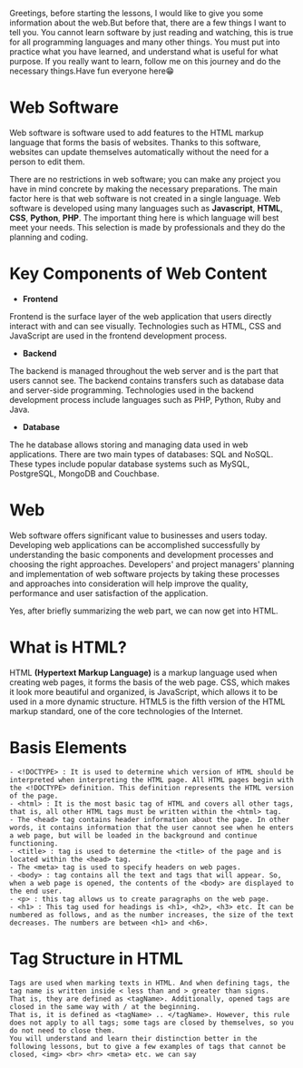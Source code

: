 Greetings, before starting the lessons, I would like to give you some information about the web.But before that, there are a few things I want to tell you.
You cannot learn software by just reading and watching, this is true for all programming languages ​​and many other things. You must put into practice what you have learned, and understand what is useful for what purpose. If you really want to learn, follow me on this journey and do the necessary things.Have fun everyone here😁
# Web Software
Web software is software used to add features to the HTML markup language that forms the basis of websites. Thanks to this software, websites can update themselves automatically without the need for a person to edit them.

There are no restrictions in web software; you can make any project you have in mind concrete by making the necessary preparations. The main factor here is that web software is not created in a single language. Web software is developed using many languages ​​such as **Javascript**, **HTML**, **CSS**, **Python**, **PHP**. The important thing here is which language will best meet your needs. This selection is made by professionals and they do the planning and coding.

# Key Components of Web Content
-  **Frontend**
  
Frontend is the surface layer of the web application that users directly interact with and can see visually. Technologies such as HTML, CSS and JavaScript are used in the frontend development process.
-  **Backend**
  
The backend is managed throughout the web server and is the part that users cannot see. The backend contains transfers such as database data and server-side programming. Technologies used in the backend development process include languages ​​such as PHP, Python, Ruby and Java.
-  **Database**
  
The he database allows storing and managing data used in web applications. There are two main types of databases: SQL and NoSQL. These types include popular database systems such as MySQL, PostgreSQL, MongoDB and Couchbase.
# Web
Web software offers significant value to businesses and users today. Developing web applications can be accomplished successfully by understanding the basic components and development processes and choosing the right approaches. Developers' and project managers' planning and implementation of web software projects by taking these processes and approaches into consideration will help improve the quality, performance and user satisfaction of the application.

Yes, after briefly summarizing the web part, we can now get into HTML.

# What is HTML?
HTML **(Hypertext Markup Language)** is a markup language used when creating web pages, it forms the basis of the web page. CSS, which makes it look more beautiful and organized, is JavaScript, which allows it to be used in a more dynamic structure. HTML5 is the fifth version of the HTML markup standard, one of the core technologies of the Internet.

# Basis Elements
```
- <!DOCTYPE> : It is used to determine which version of HTML should be interpreted when interpreting the HTML page. All HTML pages begin with the <!DOCTYPE> definition. This definition represents the HTML version of the page.
- <html> : It is the most basic tag of HTML and covers all other tags, that is, all other HTML tags must be written within the <html> tag.
- The <head> tag contains header information about the page. In other words, it contains information that the user cannot see when he enters a web page, but will be loaded in the background and continue functioning.
- <title> : tag is used to determine the <title> of the page and is located within the <head> tag.
- The <meta> tag is used to specify headers on web pages.
- <body> : tag contains all the text and tags that will appear. So, when a web page is opened, the contents of the <body> are displayed to the end user.
- <p> : this tag allows us to create paragraphs on the web page.
- <h1> : This tag used for headings is <h1>, <h2>, <h3> etc. It can be numbered as follows, and as the number increases, the size of the text decreases. The numbers are between <h1> and <h6>.
```
# Tag Structure in HTML
```
Tags are used when marking texts in HTML. And when defining tags, the tag name is written inside < less than and > greater than signs.
That is, they are defined as <tagName>. Additionally, opened tags are closed in the same way with / at the beginning.
That is, it is defined as <tagName> .. </tagName>. However, this rule does not apply to all tags; some tags are closed by themselves, so you do not need to close them.
You will understand and learn their distinction better in the following lessons, but to give a few examples of tags that cannot be closed, <img> <br> <hr> <meta> etc. we can say
```

